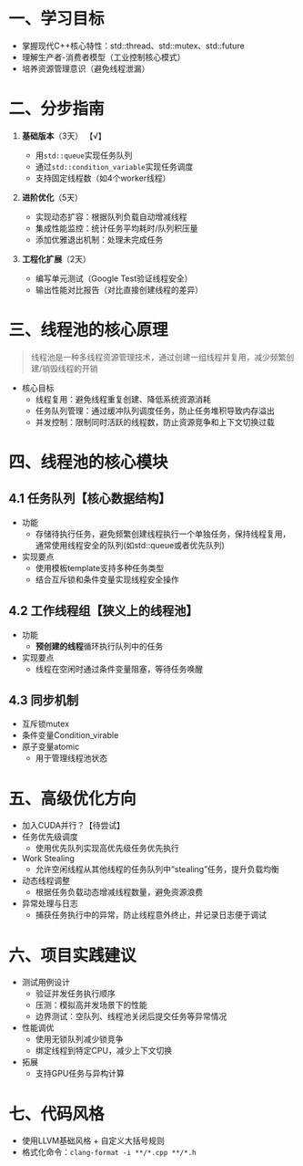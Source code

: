 # 一、学习目标​​
- 掌握现代C++核心特性：std::thread、std::mutex、std::future
- 理解生产者-消费者模型（工业控制核心模式）
- 培养资源管理意识（避免线程泄漏）
# 二、分步指南
1. **基础版本**（3天）  【√】
   - 用`std::queue`实现任务队列
   - 通过`std::condition_variable`实现任务调度
   - 支持固定线程数（如4个worker线程）

2. **进阶优化**（5天）  
   - 实现动态扩容：根据队列负载自动增减线程  
   - 集成性能监控：统计任务平均耗时/队列积压量  
   - 添加优雅退出机制：处理未完成任务  

3. **工程化扩展**（2天）  
   - 编写单元测试（Google Test验证线程安全）  
   - 输出性能对比报告（对比直接创建线程的差异）  
# 三、线程池的核心原理
> 线程池是一种多线程资源管理技术，通过创建一组线程并复用，减少频繁创建/销毁线程的开销
- 核心目标
  - 线程复用：避免线程重复创建、降低系统资源消耗
  - 任务队列管理：通过缓冲队列调度任务，防止任务堆积导致内存溢出
  - 并发控制：限制同时活跃的线程数，防止资源竞争和上下文切换过载
# 四、线程池的核心模块
## 4.1  任务队列【核心数据结构】
- 功能
  - 存储待执行任务，避免频繁创建线程执行一个单独任务，保持线程复用，通常使用线程安全的队列(如std::queue或者优先队列)
- 实现要点
  - 使用模板template支持多种任务类型
  - 结合互斥锁和条件变量实现线程安全操作
## 4.2  工作线程组【狭义上的线程池】
- 功能
  - **预创建的线程**循环执行队列中的任务
- 实现要点
  - 线程在空闲时通过条件变量阻塞，等待任务唤醒
## 4.3  同步机制
- 互斥锁mutex
- 条件变量Condition_virable
- 原子变量atomic
  - 用于管理线程池状态
# 五、高级优化方向
- 加入CUDA并行？【待尝试】
- 任务优先级调度
  - 使用优先队列实现高优先级任务优先执行
- Work Stealing
  - 允许空闲线程从其他线程的任务队列中“stealing”任务，提升负载均衡
- 动态线程调整
  - 根据任务负载动态增减线程数量，避免资源浪费
- 异常处理与日志
  - 捕获任务执行中的异常，防止线程意外终止，并记录日志便于调试
# 六、项目实践建议
- 测试用例设计
  - 验证并发任务执行顺序
  - 压测：模拟高并发场景下的性能
  - 边界测试：空队列、线程池关闭后提交任务等异常情况
- 性能调优
  - 使用无锁队列减少锁竞争
  - 绑定线程到特定CPU，减少上下文切换
- 拓展
  - 支持GPU任务与异构计算

# 七、代码风格
- 使用LLVM基础风格 + 自定义大括号规则
- 格式化命令：`clang-format -i **/*.cpp **/*.h`